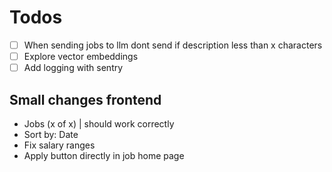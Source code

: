 # Todos

- [ ] When sending jobs to llm dont send if description less than x characters
- [ ] Explore vector embeddings
- [ ] Add logging with sentry

## Small changes frontend

- Jobs (x of x) | should work correctly
- Sort by: Date
- Fix salary ranges
- Apply button directly in job home page
